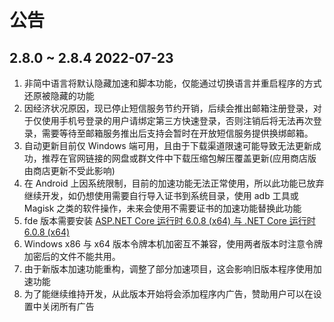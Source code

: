 # 公告

## 2.8.0 ~ 2.8.4 2022-07-23

1. 非简中语言将默认隐藏加速和脚本功能，仅能通过切换语言并重启程序的方式还原被隐藏的功能
2. 因经济状况原因，现已停止短信服务节约开销，后续会推出邮箱注册登录，对于仅使用手机号登录的用户请绑定第三方快速登录，否则注销后将无法再次登录，需要等待至邮箱服务推出后支持会暂时在开放短信服务提供换绑邮箱。
3. 自动更新目前仅 Windows 端可用，且由于下载渠道限速可能导致无法更新成功，推荐在官网链接的网盘或群文件中下载压缩包解压覆盖更新(应用商店版由商店更新不受此影响)
4. 在 Android 上因系统限制，目前的加速功能无法正常使用，所以此功能已放弃继续开发，如仍想使用需要自行导入证书到系统目录，使用 adb 工具或 Magisk 之类的软件操作，未来会使用不需要证书的加速功能替换此功能
5. fde 版本需要安装 [ASP.NET Core 运行时 6.0.8 (x64) 与 .NET Core 运行时 6.0.8 (x64)](https://dotnet.microsoft.com/zh-cn/download/dotnet/6.0)
6. Windows x86 与 x64 版本令牌本机加密互不兼容，使用两者版本时注意令牌加密后的文件不能共用。
7. 由于新版本加速功能重构，调整了部分加速项目，这会影响旧版本程序使用加速功能
8. 为了能继续维持开发，从此版本开始将会添加程序内广告，赞助用户可以在设置中关闭所有广告
